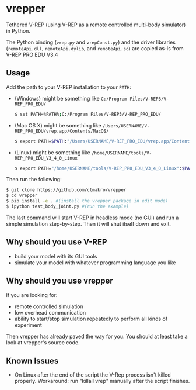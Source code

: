 # vrepper

Tethered V-REP (using V-REP as a remote controlled multi-body simulator) in Python.

The Python binding (`vrep.py` and `vrepConst.py`) and the driver libraries (`remoteApi.dll`, `remoteApi.dylib`, and `remoteApi.so`) are copied as-is from V-REP PRO EDU V3.4

## Usage

Add the path to your V-REP installation to your `PATH`:

- (Windows) might be something like `C:/Program Files/V-REP3/V-REP_PRO_EDU/`

  ```bash
  $ set PATH=%PATH%;C:/Program Files/V-REP3/V-REP_PRO_EDU/
  ```

- (Mac OS X) might be something like `/Users/USERNAME/V-REP_PRO_EDU/vrep.app/Contents/MacOS/`

  ```bash
  $ export PATH=$PATH:"/Users/USERNAME/V-REP_PRO_EDU/vrep.app/Contents/MacOS/"
  ```

- (Linux) might be something like `/home/USERNAME/tools/V-REP_PRO_EDU_V3_4_0_Linux`

  ```bash
  $ export PATH="/home/USERNAME/tools/V-REP_PRO_EDU_V3_4_0_Linux":$PATH
  ```

Then run the following:

```bash
$ git clone https://github.com/ctmakro/vrepper
$ cd vrepper
$ pip install -e . #(install the vrepper package in edit mode)
$ ipython test_body_joint.py #(run the example)
```

The last command will start V-REP in headless mode (no GUI) and run a simple simulation step-by-step. Then it will shut itself down and exit.

## Why should you use V-REP

- build your model with its GUI tools
- simulate your model with whatever programming language you like

## Why should you use vrepper

If you are looking for:

- remote controlled simulation
- low overhead communication
- ability to start/stop simulation repeatedly to perform all kinds of experiment

Then vrepper has already paved the way for you. You should at least take a look at vrepper's source code.

## Known Issues

- On Linux after the end of the script the V-Rep process isn't killed properly. Workaround: run "killall vrep" manually after the script finishes.
